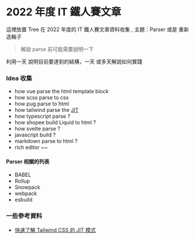 # 2022 年度 IT 鐵人賽文章

這裡放置 Tree 在 2022 年度的 IT 鐵人賽文章資料收集 , 主題：Parser 或是 重新造輪子

> 解說 parse 前可能需要說明一下

利用一天 說明目前要達到的結構，一天 或多天解說如何實踐

### Idea 收集

- how vue parse the html template block
- how scss parse to css
- how pug parse to html
- how tailwind parse the [JIT](https://v2.tailwindcss.com/docs/just-in-time-mode)
- how typescript parse ?
- how shopee build Liquid to html ?
- how svelte parse ?
- javascript build ?
- markdown parse to html ?
- rich editor ~~

#### Parser 相關的列表

- BABEL
- Rollup
- Snowpack
- webpack
- esbuild

### 一些參考資料

- [快速了解 Tailwind CSS 的 JIT 模式](https://ithelp.ithome.com.tw/articles/10244180)


